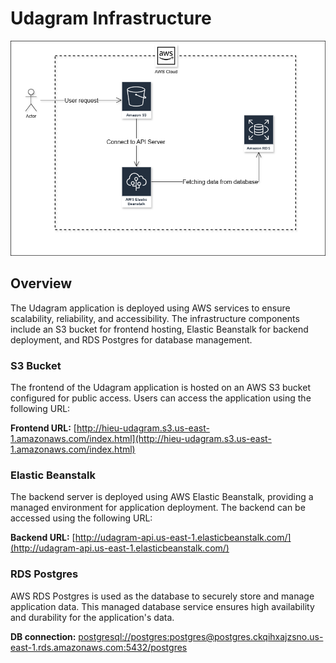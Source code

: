 # Udagram Infrastructure
![Infrastructure.png](Infrastructure.png)


## Overview
The Udagram application is deployed using AWS services to ensure scalability, reliability, and accessibility. The infrastructure components include an S3 bucket for frontend hosting, Elastic Beanstalk for backend deployment, and RDS Postgres for database management.

### S3 Bucket
The frontend of the Udagram application is hosted on an AWS S3 bucket configured for public access. Users can access the application using the following URL:

**Frontend URL:** [http://hieu-udagram.s3.us-east-1.amazonaws.com/index.html](http://hieu-udagram.s3.us-east-1.amazonaws.com/index.html)

### Elastic Beanstalk
The backend server is deployed using AWS Elastic Beanstalk, providing a managed environment for application deployment. The backend can be accessed using the following URL:

**Backend URL:** [http://udagram-api.us-east-1.elasticbeanstalk.com/](http://udagram-api.us-east-1.elasticbeanstalk.com/)

### RDS Postgres
AWS RDS Postgres is used as the database to securely store and manage application data. This managed database service ensures high availability and durability for the application's data.

**DB connection:** [postgresql://postgres:postgres@postgres.ckqihxajzsno.us-east-1.rds.amazonaws.com:5432/postgres](postgresql://postgres:postgres@postgres.ckqihxajzsno.us-east-1.rds.amazonaws.com:5432/postgres)



